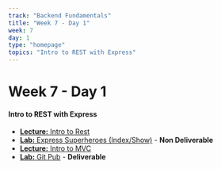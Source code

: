 ```yaml
---
track: "Backend Fundamentals"
title: "Week 7 - Day 1"
week: 7
day: 1
type: "homepage"
topics: "Intro to REST with Express"
---
```


# Week 7 - Day 1

#### Intro to REST with Express

- [**Lecture:** Intro to Rest](/backend-fundamentals/week-7/day-1/lecture-materials/intro-to-rest/)
- [**Lab:** Express Superheroes (Index/Show)](/backend-fundamentals/week-7/day-1/labs/express-superheroes/) - **Non Deliverable**
- [**Lecture:** Intro to MVC](/backend-fundamentals/week-7/day-1/lecture-materials/intro-to-mvc/)
- [**Lab:** Git Pub](/backend-fundamentals/week-7/day-1/labs/git-pub/) - **Deliverable**
